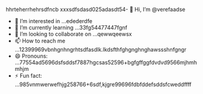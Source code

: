 hhrteherrhehrsdfncb xxxsdfsdasd025adasdt54- 👋 Hi, I’m @verefaadse
- 👀 I’m interested in ...edederdfe
- 🌱 I’m currently learning ...33fg54477447fgnf
- 💞️ I’m looking to collaborate on ...qewwqeewsx
- 📫 How to reach me ...12399969vbnhgnhngrhtsdfasdlk.lkdsfthfghgnghnghawssshnfgngr
- 😄 Pronouns: ...77554ad5696dsfsddsf7887hgcsas52596+bgfgffggfdvdvd9566mjhmhmhjm
- ⚡ Fun fact: ...985vnmwerwefhjg258766+6sdf,kjgre99696fdbfddefsddsfcweddffff
<!---65wercxvsdf GitHub profile.grbgfbfwtwfhjfhjjhfgjhjguy
You can click the Preview link to take a look at 45your changfsd2662dgr4859652266262hjm
99gbvcvqafhnmg
525603vcfghjghhgj
dvdvdv
bggfbgbgf
